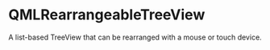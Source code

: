 # QMLRearrangeableTreeView
A list-based TreeView that can be rearranged with a mouse or touch device.
